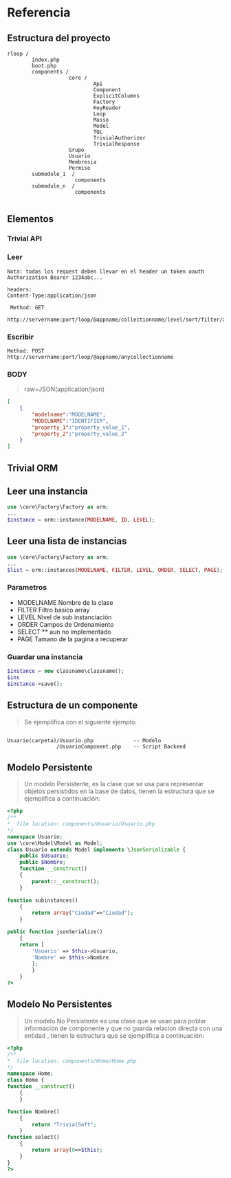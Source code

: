 # Referencia

## Estructura del proyecto

```plain
rloop /
        index.php
        boot.php
        components /
                    core /
                            Api
                            Component
                            ExplicitColumns
                            Factory
                            KeyReader
                            Loop
                            Masso
                            Model
                            TQL
                            TrivialAuthorizer
                            TrivialResponse
                    Grupo
                    Usuario
                    Membresia
                    Permiso
        submodule_1  /
                      components
        submodule_n  /
                      components


```

## Elementos

### Trivial API

### Leer

```plain
Nota: todas los request deben llevar en el header un token oauth
Authorization Bearer 1234abc...

headers:
Content-Type:application/json

 Method: GET
 http://servername:port/loop/@appname/collectionname/level/sort/filter/actions/page/format/pql
```

### Escribir

```plain
Method: POST
http://servername:port/loop/@appname/anycollectionname
```

### BODY

> raw+JSON(application/json)

```json
[
    {
        "modelname":"MODELNAME",
        "MODELNAME":"IDENTIFIER",
        "property_1":"property_value_1",
        "property_2":"property_value_2"
    }
]
```

## Trivial ORM

## Leer una instancia

```php
use \core\Factory\Factory as orm;
...
$instance = orm::instance(MODELNAME, ID, LEVEL);
```

## Leer una lista de instancias

```php
use \core\Factory\Factory as orm;
...
$list = orm::instances(MODELNAME, FILTER, LEVEL, ORDER, SELECT, PAGE);
```

### Parametros

* MODELNAME   Nombre de la clase
* FILTER      Filtro básico array
* LEVEL       Nivel de sub instanciación
* ORDER       Campos de Ordenamiento
* SELECT  **  aun no implementado
* PAGE        Tamano de la pagina a recuperar

### Guardar una instancia

```php
$instance = new classname\classname();
$ins
$instance->save();
```

## Estructura de un componente

> Se ejemplifica con el siguiente ejemplo:

```plain

Usuario(carpeta)/Usuario.php             -- Modelo
                /UsuarioComponent.php    -- Script Backend
```

## Modelo Persistente

> Un modelo Persistente, es la clase que se usa para representar objetos persistidos en la base de datos, tienen la estructura que se ejemplifica a continuación:

```php
<?php
/**
*  file location: components/Usuario/Usuario.php 
*/
namespace Usuario;
use \core\Model\Model as Model;
class Usuario extends Model implements \JsonSerializable {
	public $Usuario;
	public $Nombre;
	function __construct()
	{
		parent::__construct();
	}

function subinstances()
	{
		return array("Ciudad"=>"Ciudad");
	}

public function jsonSerialize() 
	{
	return [
		'Usuario' => $this->Usuario,
		'Nombre' => $this->Nombre
		];
		}
	}
?>
```

## Modelo No Persistentes

> Un modelo No Persistente es una clase que se usan para poblar información de componente y que no guarda relacion directa con una entidad , tienen
la estructura que se ejemplifica a continuación:

```php
<?php
/**
*  file location: components/Home/Home.php
*/
namespace Home;
class Home {
function __construct()
	{
	}

function Nombre()
	{
		return "TrivialSoft";
	}
function select()
	{
		return array(0=>$this);
	}
}
?>
```